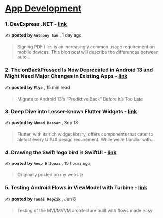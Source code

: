 
<h1><a href=https://medium.com/tag/mobile-app-development/recommended target="_blank" rel="noopener noreferrer">App Development</a></h1>
<h3>1. DevExpress .NET - <a href=https://medium.com/devexpress-technical/devexpress-net-4292ce07afa6?source=tag_recommended_feed---------0-84----------mobile_app_development----------82397cb5_1993_4b64_b73f_02c038645304------- target="_blank" rel="noopener noreferrer">link</a></h3>

✍️ **posted by `Anthony Sam`** <date> , 1 day ago</date>

<blockquote>Signing PDF files is an increasingly common usage requirement on mobile devices. This blog post will describe the differences between auto…</blockquote>

<h3>2. The onBackPressed Is Now Deprecated in Android 13 and Might Need Major Changes in Existing Apps - <a href=https://medium.com/mobile-app-development-publication/migrate-to-android-13-predictive-back-soon-before-its-too-late-e1e1723f392?source=tag_recommended_feed---------1-107----------mobile_app_development----------82397cb5_1993_4b64_b73f_02c038645304------- target="_blank" rel="noopener noreferrer">link</a></h3>

✍️ **posted by `Elye`** <date> , 15 min read</date>

<blockquote>Migrate to Android 13's “Predictive Back” Before It’s Too Late</blockquote>

<h3>3. Deep Dive into Lesser-known Flutter Widgets - <a href=https://medium.com/stackademic/deep-dive-into-lesser-known-flutter-widgets-cdd76e25c7da?source=tag_recommended_feed---------2-85----------mobile_app_development----------82397cb5_1993_4b64_b73f_02c038645304------- target="_blank" rel="noopener noreferrer">link</a></h3>

✍️ **posted by `Ahmad Hassan`** <date> , Sep 18</date>

<blockquote>Flutter, with its rich widget library, offers components that cater to almost every UI/UX design requirement. While we’re familiar with…</blockquote>

<h3>4. Drawing the Swift logo bird in SwiftUI - <a href=https://medium.com/@anup.dsouza/drawing-the-swift-logo-bird-in-swiftui-22d8bdb0754a?source=tag_recommended_feed---------3-84----------mobile_app_development----------82397cb5_1993_4b64_b73f_02c038645304------- target="_blank" rel="noopener noreferrer">link</a></h3>

✍️ **posted by `Anup D'Souza`** <date> , 19 hours ago</date>

<blockquote>Originally posted on my website</blockquote>

<h3>5. Testing Android Flows in ViewModel with Turbine - <a href=https://medium.com/proandroiddev/testing-android-flows-in-viewmodel-with-turbine-ea9bae7e811a?source=tag_recommended_feed---------4-107----------mobile_app_development----------82397cb5_1993_4b64_b73f_02c038645304------- target="_blank" rel="noopener noreferrer">link</a></h3>

✍️ **posted by `Tomáš Repčík`** <date> , Jun 8</date>

<blockquote>Testing of the MVI/MVVM architecture built with flows made easy</blockquote>

